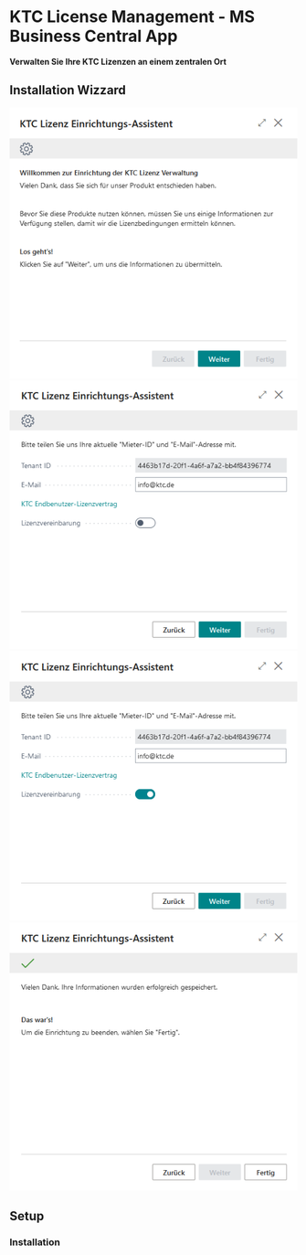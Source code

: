 # KTC License Management - MS Business Central App


**Verwalten Sie Ihre KTC Lizenzen an einem zentralen Ort**


## Installation Wizzard
![Image of Added Value DE](files/LizWizard-Screen_01-DE.PNG)
![Image of Added Value DE](files/LizWizard-Screen_02-DE.PNG)
![Image of Added Value DE](files/LizWizard-Screen_03-DE.PNG)
![Image of Added Value DE](files/LizWizard-Screen_04-DE.PNG)

## Setup
### Installation